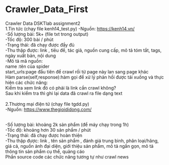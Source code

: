 # Crawler_Data_First <br/>
Crawler Data DSKTlab assignment2 <br/>
1.Tin tức (chạy file kenh14_test.py) -Nguồn: https://kenh14.vn/<br/>
-Số lượng bài: 5k+ (file txt trong output) <br/>
-Tốc độ: 300 bài / phút<br/>
-Trạng thái: đã chạy được đầy đủ <br/>
-Thu thập được: link , tiêu đề, tác giả, nguồn cung cấp, mô tả tóm tắt, tags, ngày xuất bản, nội dung<br/>
-Mô tả mã nguồn:<br/>
name :tên của spider<br/>
start_urls:page đầu tiên để crawl rồi từ page này lan sang page khác<br/>
Hàm parse(self,response):hàm gọi để xử lý phản hồi được tải xuống và thực hiện các chức năng:<br/>
  Kiểm tra xem link đó có phải là link cần crawl không?<br/>
  Sau khi kiểm tra thì ghi lại data đã crawl ra file dạng text<br/>
<br/>
2.Thương mại điện tử (chạy file tgdd.py) <br/>
-Nguồn: https://www.thegioididong.com/ <br/>
 <br/>

-Số lượng bài: khoảng 2k sản phẩm (để máy chạy trong 1h) <br/>
-Tốc độ: khoảng hơn 30 sản phẩm / phút<br/>
-Trạng thái: đã chạy được hoàn thiện <br/>
-Thu thập được: link , tên sản phẩm , đánh giá trung bình, phân loại/hãng, giá cả, nguồn ảnh đại diện, giới thiệu sản phẩm, mô tả ngắn gọn, mô tả thông tin sản phẩm cụ thể, quảng cáo <br/>
Phần source code các chức năng tương tự như crawl news
